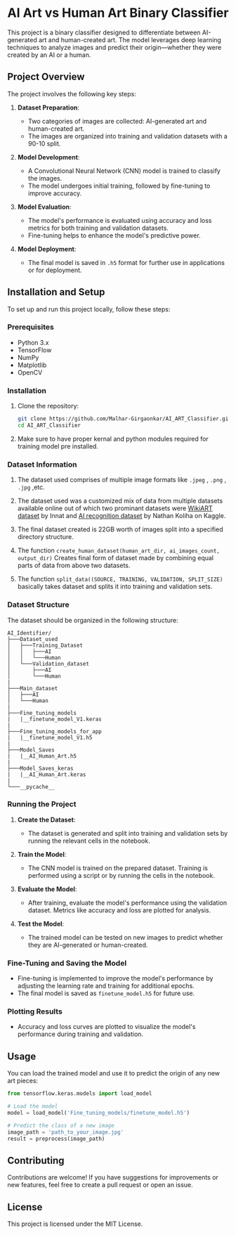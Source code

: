 # AI Art vs Human Art Binary Classifier

This project is a binary classifier designed to differentiate between AI-generated art and human-created art. The model leverages deep learning techniques to analyze images and predict their origin—whether they were created by an AI or a human.

## Project Overview

The project involves the following key steps:
1. **Dataset Preparation**: 
    - Two categories of images are collected: AI-generated art and human-created art.
    - The images are organized into training and validation datasets with a 90-10 split.

2. **Model Development**:
    - A Convolutional Neural Network (CNN) model is trained to classify the images.
    - The model undergoes initial training, followed by fine-tuning to improve accuracy.

3. **Model Evaluation**:
    - The model's performance is evaluated using accuracy and loss metrics for both training and validation datasets.
    - Fine-tuning helps to enhance the model's predictive power.

4. **Model Deployment**:
    - The final model is saved in `.h5` format for further use in applications or for deployment.

## Installation and Setup

To set up and run this project locally, follow these steps:

### Prerequisites

- Python 3.x
- TensorFlow
- NumPy
- Matplotlib
- OpenCV

### Installation

1. Clone the repository:
    ```bash
    git clone https://github.com/Malhar-Girgaonkar/AI_ART_Classifier.git
    cd AI_ART_Classifier
    ```
2. Make sure to have proper kernal and python modules required for training model pre installed.

### Dataset Information

1. The dataset used comprises of multiple image formats like `.jpeg` , `.png` , `.jpg` ,etc.
   
2. The dataset used was a customized mix of data from multiple datasets available online out of which two prominant datasets were [WikiART dataset](https://www.kaggle.com/datasets/ipythonx/wikiart-gangogh-creating-art-gan) by Innat and [AI recognition dataset](https://www.kaggle.com/datasets/0b54724023dc63c75bce5334e774f4bbac561120ab815a63013efc4558cb51fa) by Nathan Koliha on Kaggle.

3. The final dataset created is 22GB worth of images split into a specified directory structure.

4. The function `create_human_dataset(human_art_dir, ai_images_count, output_dir)` Creates final form of dataset made by combining equal parts of data from above two datasets.

5. The function `split_data((SOURCE, TRAINING, VALIDATION, SPLIT_SIZE)` basically takes dataset and splits it into training and validation sets.

### Dataset Structure

The dataset should be organized in the following structure:

```
AI_Identifier/
├───Dataset_used
│   ├───Training_Dataset
│   │   ├───AI
│   │   └───Human
│   └───Validation_dataset
│       ├───AI
│       └───Human
|
├───Main_dataset
│   ├───AI
│   └───Human
|
├───Fine_tuning_models
|   |__finetune_model_V1.keras
|
├───Fine_tuning_models_for_app
|   |__finetune_model_V1.h5
|
├───Model_Saves
|   |__AI_Human_Art.h5
|
├───Model_Saves_keras
|   |__AI_Human_Art.keras
|
└───__pycache__
```

### Running the Project

1. **Create the Dataset**:
   - The dataset is generated and split into training and validation sets by running the relevant cells in the notebook.

2. **Train the Model**:
   - The CNN model is trained on the prepared dataset. Training is performed using a script or by running the cells in the notebook.

3. **Evaluate the Model**:
   - After training, evaluate the model's performance using the validation dataset. Metrics like accuracy and loss are plotted for analysis.

4. **Test the Model**:
   - The trained model can be tested on new images to predict whether they are AI-generated or human-created.

### Fine-Tuning and Saving the Model

- Fine-tuning is implemented to improve the model's performance by adjusting the learning rate and training for additional epochs.
- The final model is saved as `finetune_model.h5` for future use.

### Plotting Results

- Accuracy and loss curves are plotted to visualize the model's performance during training and validation.

## Usage

You can load the trained model and use it to predict the origin of any new art pieces:

```python
from tensorflow.keras.models import load_model

# Load the model
model = load_model('Fine_tuning_models/finetune_model.h5')

# Predict the class of a new image
image_path = 'path_to_your_image.jpg'
result = preprocess(image_path)
```

## Contributing
Contributions are welcome! If you have suggestions for improvements or new features, feel free to create a pull request or open an issue.

## License
This project is licensed under the MIT License.
